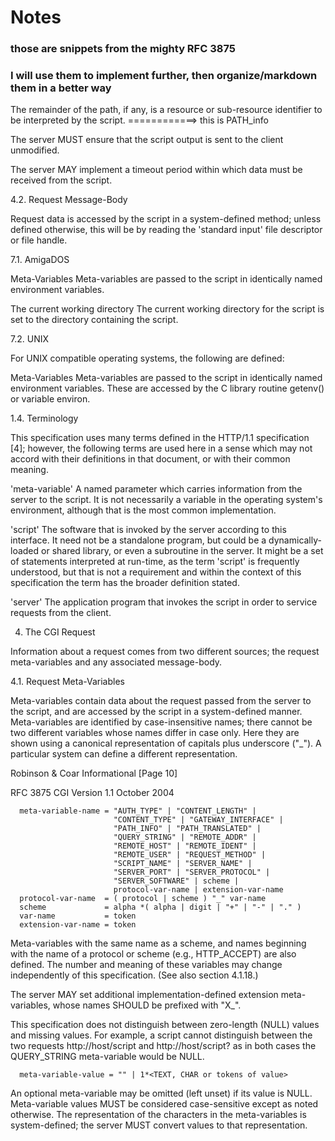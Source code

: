 # Notes
### those are snippets from the mighty RFC 3875
### I will use them to implement further, then organize/markdown them in a better way



 The remainder of the path,
   if any, is a resource or sub-resource identifier to be interpreted by
   the script.
   ============> this is PATH_info

   The server MUST ensure that the script output is sent to the client
   unmodified.


   The server MAY implement a timeout period within which data must be
   received from the script.


4.2.  Request Message-Body

   Request data is accessed by the script in a system-defined method;
   unless defined otherwise, this will be by reading the 'standard
   input' file descriptor or file handle.

  
7.1.  AmigaDOS

   Meta-Variables
      Meta-variables are passed to the script in identically named
      environment variables.  

   The current working directory
      The current working directory for the script is set to the
      directory containing the script.

      




7.2.  UNIX

   For UNIX compatible operating systems, the following are defined:

   Meta-Variables
      Meta-variables are passed to the script in identically named
      environment variables.  These are accessed by the C library
      routine getenv() or variable environ.






1.4.  Terminology

   This specification uses many terms defined in the HTTP/1.1
   specification [4]; however, the following terms are used here in a
   sense which may not accord with their definitions in that document,
   or with their common meaning.

   'meta-variable'
      A named parameter which carries information from the server to the
      script.  It is not necessarily a variable in the operating
      system's environment, although that is the most common
      implementation.

   'script'
      The software that is invoked by the server according to this
      interface.  It need not be a standalone program, but could be a
      dynamically-loaded or shared library, or even a subroutine in the
      server.  It might be a set of statements interpreted at run-time,
      as the term 'script' is frequently understood, but that is not a
      requirement and within the context of this specification the term
      has the broader definition stated.

   'server'
      The application program that invokes the script in order to
      service requests from the client.











4.  The CGI Request

   Information about a request comes from two different sources; the
   request meta-variables and any associated message-body.

4.1.  Request Meta-Variables

   Meta-variables contain data about the request passed from the server
   to the script, and are accessed by the script in a system-defined
   manner.  Meta-variables are identified by case-insensitive names;
   there cannot be two different variables whose names differ in case
   only.  Here they are shown using a canonical representation of
   capitals plus underscore ("_").  A particular system can define a
   different representation.



Robinson & Coar              Informational                     [Page 10]

RFC 3875                    CGI Version 1.1                 October 2004


      meta-variable-name = "AUTH_TYPE" | "CONTENT_LENGTH" |
                           "CONTENT_TYPE" | "GATEWAY_INTERFACE" |
                           "PATH_INFO" | "PATH_TRANSLATED" |
                           "QUERY_STRING" | "REMOTE_ADDR" |
                           "REMOTE_HOST" | "REMOTE_IDENT" |
                           "REMOTE_USER" | "REQUEST_METHOD" |
                           "SCRIPT_NAME" | "SERVER_NAME" |
                           "SERVER_PORT" | "SERVER_PROTOCOL" |
                           "SERVER_SOFTWARE" | scheme |
                           protocol-var-name | extension-var-name
      protocol-var-name  = ( protocol | scheme ) "_" var-name
      scheme             = alpha *( alpha | digit | "+" | "-" | "." )
      var-name           = token
      extension-var-name = token

   Meta-variables with the same name as a scheme, and names beginning
   with the name of a protocol or scheme (e.g., HTTP_ACCEPT) are also
   defined.  The number and meaning of these variables may change
   independently of this specification.  (See also section 4.1.18.)

   The server MAY set additional implementation-defined extension meta-
   variables, whose names SHOULD be prefixed with "X_".

   This specification does not distinguish between zero-length (NULL)
   values and missing values.  For example, a script cannot distinguish
   between the two requests http://host/script and http://host/script?
   as in both cases the QUERY_STRING meta-variable would be NULL.

      meta-variable-value = "" | 1*<TEXT, CHAR or tokens of value>

   An optional meta-variable may be omitted (left unset) if its value is
   NULL.  Meta-variable values MUST be considered case-sensitive except
   as noted otherwise.  The representation of the characters in the
   meta-variables is system-defined; the server MUST convert values to
   that representation.